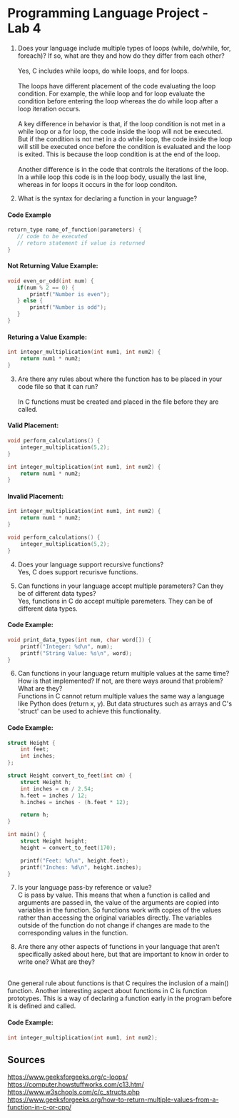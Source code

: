 # Programming Language Project - Lab 4

1) Does your language include multiple types of loops (while, do/while, for, foreach)? If
so, what are they and how do they differ from each other? 
<br><br>Yes, C includes while loops, do while loops, and for loops. 
<br><br>The loops have different placement of the code evaluating the loop condition. For example, the while loop and for loop evaluate the condition before entering the loop whereas the do while loop after a loop iteration occurs. 
<br><br>A key difference in behavior is that, if the loop condition is not met in a while loop or a for loop, the code inside the loop will not be executed. But if the condition is not met in a do while loop, the code inside the loop will still be executed once before the condition is evaluated and the loop is exited. This is because the loop condition is at the end of the loop. 
<br><br>Another difference is in the code that controls the iterations of the loop. In a while loop this code is in the loop body, usually the last line, whereas in for loops it occurs in the for loop conditon.

2) What is the syntax for declaring a function in your language?

#### Code Example
 ```c
return_type name_of_function(parameters) {
    // code to be executed
    // return statement if value is returned
}
```

#### Not Returning Value Example: 

 ```c
void even_or_odd(int num) {
    if(num % 2 == 0) {
        printf("Number is even");
    } else {
        printf("Number is odd");
    }
}
```

#### Returing a Value Example:

```c
int integer_multiplication(int num1, int num2) {
    return num1 * num2;
}
```

3) Are there any rules about where the function has to be placed in your code file so that
it can run?
<br><br> In C functions must be created and placed in the file before they are called.

#### Valid Placement:

```c
void perform_calculations() {
    integer_multiplication(5,2);
}

int integer_multiplication(int num1, int num2) {
    return num1 * num2;
}
```

#### Invalid Placement:

```c
int integer_multiplication(int num1, int num2) {
    return num1 * num2;
}

void perform_calculations() {
    integer_multiplication(5,2);
}
```

4) Does your language support recursive functions? 
<br> Yes, C does support recurisve functions.

5) Can functions in your language accept multiple parameters? Can they be of different
data types?
<br>Yes, functions in C do accept multiple paremeters. They can be of different data types. 

#### Code Example: 

```c
void print_data_types(int num, char word[]) {
    printf("Integer: %d\n", num);
    printf("String Value: %s\n", word);
}
```

6) Can functions in your language return multiple values at the same time? How is that
implemented? If not, are there ways around that problem? What are they?
<br> Functions in C cannot return multiple values the same way a language like Python does (return x, y). But data structures such as arrays and C's 'struct' can be used to achieve this functionality. 

#### Code Example: 

```c
struct Height {
    int feet;
    int inches;
};

struct Height convert_to_feet(int cm) {
    struct Height h;
    int inches = cm / 2.54;
    h.feet = inches / 12;
    h.inches = inches - (h.feet * 12);

    return h;
}

int main() {
    struct Height height;
    height = convert_to_feet(170);

    printf("Feet: %d\n", height.feet);
    printf("Inches: %d\n", height.inches);
}
```

7) Is your language pass-by reference or value?
<br> C is pass by value. This means that when a function is called and arguments are passed in, the value of the arguments are copied into variables in the function. So functions work with copies of the values rather than accessing the original variables directly. The variables outside of the function do not change if changes are made to the corresponding values in the function.

8) Are there any other aspects of functions in your language that aren't specifically asked
about here, but that are important to know in order to write one? What are they?
<br>
One general rule about functions is that C requires the inclusion of a main() function. Another interesting aspect about functions in C is function prototypes. This is a way of declaring a function early in the program before it is defined and called.

#### Code Example: 

```c
int integer_multiplication(int num1, int num2);
```

## Sources
https://www.geeksforgeeks.org/c-loops/
https://computer.howstuffworks.com/c13.htm/
https://www.w3schools.com/c/c_structs.php
https://www.geeksforgeeks.org/how-to-return-multiple-values-from-a-function-in-c-or-cpp/